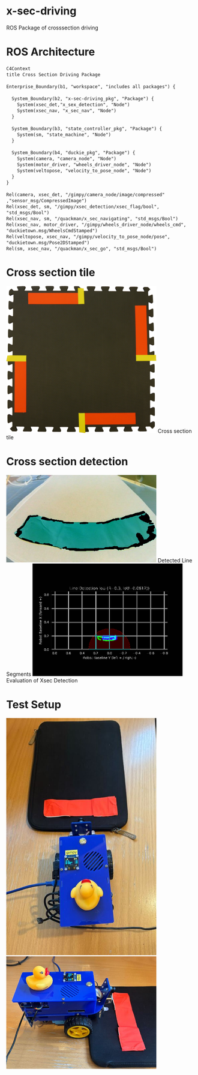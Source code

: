 # x-sec-driving
ROS Package of crosssection driving


# ROS Architecture
```mermaid
C4Context
title Cross Section Driving Package

Enterprise_Boundary(b1, "workspace", "includes all packages") {

  System_Boundary(b2, "x-sec-driving_pkg", "Package") {
    System(xsec_det,"x_sex_detection", "Node")
    System(xsec_nav, "x_sec_nav", "Node")
  }

  System_Boundary(b3, "state_controller_pkg", "Package") {
    System(sm, "state_machine", "Node")
  }

  System_Boundary(b4, "duckie_pkg", "Package") {
    System(camera, "camera_node", "Node")
    System(motor_driver, "wheels_driver_node", "Node")
    System(veltopose, "velocity_to_pose_node", "Node")
  }
}

Rel(camera, xsec_det, "/gimpy/camera_node/image/compressed" ,"sensor_msg/CompressedImage")
Rel(xsec_det, sm, "/gimpy/xsec_detection/xsec_flag/bool", "std_msgs/Bool")
Rel(xsec_nav, sm, "/quackman/x_sec_navigating", "std_msgs/Bool")
Rel(xsec_nav, motor_driver, "/gimpy/wheels_driver_node/wheels_cmd", "duckietown.msg/WheelsCmdStamped")
Rel(veltopose, xsec_nav, "/gimpy/velocity_to_pose_node/pose", "duckietown.msg/Pose2DStamped")
Rel(sm, xsec_nav, "/quackman/x_sec_go", "std_msgs/Bool")

```

# Cross section tile
<img src="media/4way_4_done.png" width="400" />
Cross section tile

# Cross section detection 
<img src="media/x_sec_detection.png" width="400" />
Detected Line Segments
<img src="media/x_sec_detection_eval.png" width="400" />
Evaluation of Xsec Detection

# Test Setup
<img src="media/img_1656_720.jpg" width="400" />
<img src="media/img_1658_720.jpg" width="400" />

